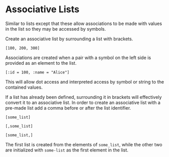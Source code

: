 # Associative Lists
Similar to lists except that these allow associations to be made with values in the list so they may be accessed by symbols.

Create an associative list by surrounding a list with brackets.
```
[100, 200, 300]
```

Associations are created when a pair with a symbol on the left side is provided as an element to the list.
```
[:id = 100, :name = "Alice"]
```
This will allow dot access and interpreted access by symbol or string to the contained values.

If a list has already been defined, surrounding it in brackets will effectively convert it to an associative list. In order to create an associative list with a pre-made list add a comma before or after the list identifier.
```
[some_list]

[,some_list]

[some_list,]
```
The first list is created from the elements of `some_list`, while the other two are initialized with `some-list` as the first element in the list.